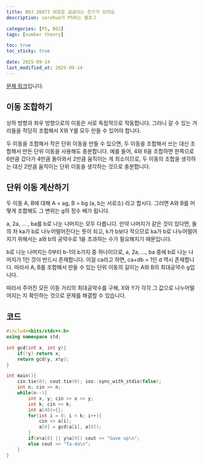 ```yaml
---
title: BOJ 26073 외로운 곰곰이는 친구가 있어요
description: sorohue가 PS하는 블로그

categories: [PS, BOJ]
tags: [number theory]

toc: true
toc_sticky: true

date: 2025-09-14
last_modified_at: 2025-09-14
---
```


[문제 링크](https://boj.kr/26073)입니다.

## 이동 조합하기

상하 방향과 좌우 방향으로의 이동은 서로 독립적으로 작동합니다. 그러니 갈 수 있는 거리들을 적당히 조합해서 X와 Y를 모두 만들 수 있어야 합니다.

두 이동을 조합해서 작은 단위 이동을 만들 수 있으면, 두 이동을 조합해서 쓰는 대신 조합해서 만든 단위 이동을 사용해도 충분합니다. 예를 들어, 4와 6을 조합하면 한쪽으로 6만큼 갔다가 4만큼 돌아와서 2만큼 움직이는 게 최소이므로, 두 이동의 조합을 생각하는 대신 2만큼 움직이는 단위 이동을 생각하는 것으로 충분합니다.

## 단위 이동 계산하기

두 이동 A, B에 대해 A = ag, B = bg (a, b는 서로소) 라고 합시다. 그러면 A와 B를 어떻게 조합해도 그 변위는 g의 정수 배가 됩니다.

a, 2a, … , ba를 b로 나눈 나머지는 모두 다릅니다. 만약 나머지가 같은 것이 있다면, 둘의 차 ka가 b로 나누어떨어진다는 뜻이 되고, k가 b보다 작으므로 ka가 b로 나누어떨어지기 위해서는 a와 b의 공약수로 1을 초과하는 수가 필요해지기 때문입니다.

b로 나눈 나머지는 0부터 b-1의 b가지 중 하나이므로, a, 2a, …, ba 중에 b로 나눈 나머지가 1인 것이 반드시 존재합니다. 이걸 ca라고 하면, ca+db = 1인 d 역시 존재합니다. 따라서 A, B를 조합해서 만들 수 있는 단위 이동의 길이는 A와 B의 최대공약수 g입니다.

따라서 주어진 모든 이동 거리의 최대공약수를 구해, X와 Y가 각각 그 값으로 나누어떨어지는 지 확인하는 것으로 문제를 해결할 수 있습니다.

## 코드

```cpp
#include<bits/stdc++.h>
using namespace std;

int gcd(int x, int y){
	if(!y) return x;
	return gcd(y, x%y);
}

int main(){
	cin.tie(0); cout.tie(0); ios::sync_with_stdio(false);
	int n; cin >> n;
	while(n--){
		int x, y; cin >> x >> y;
		int k; cin >> k;
		int a[40]={};
		for(int i = 0; i < k; i++){
			cin >> a[i];
			a[0] = gcd(a[i], a[0]);
		}
		if(x%a[0] || y%a[0]) cout << "Gave up\n";
		else cout << "Ta-da\n";
	}
}
```